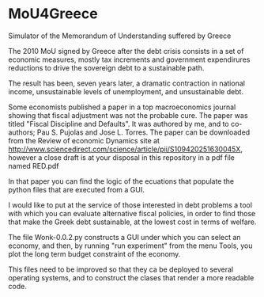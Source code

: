 # MoU4Greece
Simulator of the Memorandum of Understanding suffered by Greece

The 2010 MoU signed by Greece after the debt crisis consists in a set of economic measures, mostly tax increments 
and government expendirures reductions to drive the sovereign debt to a sustainable path.

The result has been, seven years later, a dramatic contraction in national income, unsustainable levels of 
unemployment, and unsustainable debt. 

Some economists published a paper in a top macroeconomics journal showing that fiscal adjustment was not the probable
cure. The paper was titled "Fiscal Discipline and Defaults". It was authored by me, and to co-authors; Pau S. Pujolas and Jose L. Torres. The paper can be downloaded from the Review of economic Dynamics site at http://www.sciencedirect.com/science/article/pii/S109420251630045X, however a close draft is at your disposal in this repository in a pdf file named RED.pdf

In that paper you can find the logic of the ecuations that populate the python files that are executed from a GUI.

I would like to put at the service of those interested in debt problems a tool with which you can evaluate alternative fiscal policies, in order to find those that make the Greek debt sustainable, at the lowest cost in terms of welfare.

The file Wonk-0.0.2.py constructs a GUI under which you can select an economy, and then, by running "run experiment" from the menu Tools, you plot the long term budget constraint of the economy.

This files need to be improved so that they ca be deployed to several operating systems, and to construct the clases that render a more readable code.
